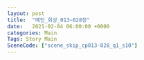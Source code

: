 ```yaml
---
layout: post
title:  "메인_회상_013~028장"
date:   2021-02-04 06:00:00 +0000
categories: Main
Tags: Story Main
SceneCode: ["scene_skip_cp013-028_q1_s10"]
---
```

